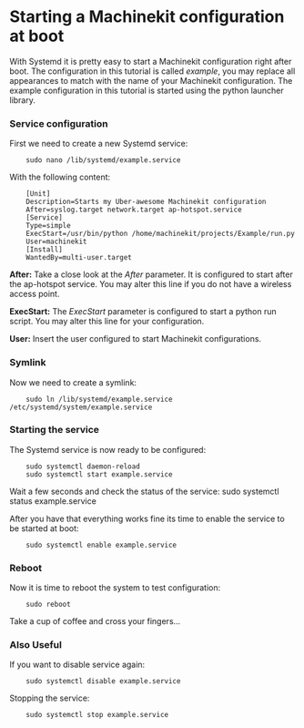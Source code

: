# Starting a Machinekit configuration at boot
With Systemd it is pretty easy to start a Machinekit configuration right after boot. The configuration in this tutorial is called _example_, you may replace all appearances to match with the name of your Machinekit configuration. The example configuration in this tutorial is started using the python launcher library.

### Service configuration
First we need to create a new Systemd service:

        sudo nano /lib/systemd/example.service

With the following content:

        [Unit]
        Description=Starts my Uber-awesome Machinekit configuration
        After=syslog.target network.target ap-hotspot.service
        [Service]
        Type=simple
        ExecStart=/usr/bin/python /home/machinekit/projects/Example/run.py
        User=machinekit
        [Install]
        WantedBy=multi-user.target

**After:** Take a close look at the _After_ parameter. It is configured to start after the ap-hotspot service. You may alter this line if you do not have a wireless access point.

**ExecStart:** The _ExecStart_ parameter is configured to start a python run script. You may alter this line for your configuration.

**User:** Insert the user configured to start Machinekit configurations.

### Symlink
Now we need to create a symlink:

        sudo ln /lib/systemd/example.service /etc/systemd/system/example.service

### Starting the service
The Systemd service is now ready to be configured:

        sudo systemctl daemon-reload
        sudo systemctl start example.service

Wait a few seconds and check the status of the service:
        sudo systemctl status example.service

After you have that everything works fine its time to enable the service to be started at boot:

        sudo systemctl enable example.service

### Reboot
Now it is time to reboot the system to test configuration:

        sudo reboot

Take a cup of coffee and cross your fingers...

### Also Useful

If you want to disable service again:

        sudo systemctl disable example.service

Stopping the service:

        sudo systemctl stop example.service